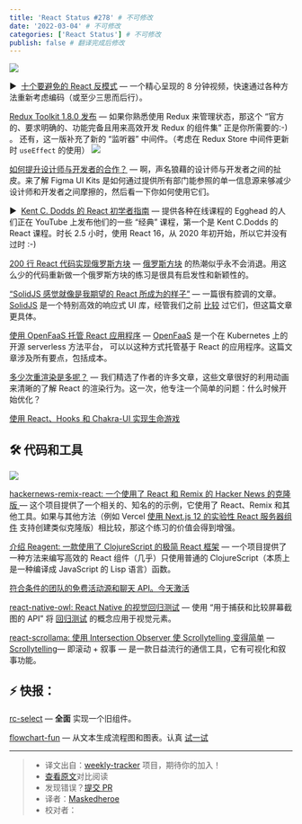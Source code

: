 ```yaml
---
title: 'React Status #278' # 不可修改
date: '2022-03-04' # 不可修改
categories: ['React Status'] # 不可修改
publish: false # 翻译完成后修改
---
```


[![](https://res.cloudinary.com/cpress/image/upload/w_1280,e_sharpen:60/oalb6u0vhpzmlxkwbndm.jpg)](https://react.statuscode.com/link/120375/web)

<!--以上是预览信息，图片一张或限制百字左右，前者优先，全文请使用二级及以下标题-->
<!-- more -->
▶  [十个要避免的 React 反模式](https://react.statuscode.com/link/120375/web "www.youtube.com") — 一个精心呈现的 8 分钟视频，快速通过各种方法重新考虑编码（或至少三思而后行）。

[Redux Toolkit 1.8.0 发布](https://react.statuscode.com/link/120376/web "github.com") — 如果你熟悉使用 Redux 来管理状态，那这个 “官方的、要求明确的、功能完备且用来高效开发 Redux 的组件集” 正是你所需要的:-) 。 还有，这一版补充了新的 “监听器” 中间件。（考虑在 Redux Store 中间件更新时 `useEffect` 的使用）
[![](https://copm.s3.amazonaws.com/27dd10de.png)](https://react.statuscode.com/link/120377/web)

[如何提升设计师与开发者的合作？](https://react.statuscode.com/link/120377/web "ad.doubleclick.net") — 啊，声名狼藉的设计师与开发者之间的扯皮。来了解 Figma UI Kits 是如何通过提供所有部门能参照的单一信息源来够减少设计师和开发者之间摩擦的，然后看一下你如何使用它们。

▶  [Kent C. Dodds 的 React 初学者指南](https://react.statuscode.com/link/120378/web "www.youtube.com") — 提供各种在线课程的 Egghead 的人们正在 YouTube 上发布他们的一些 “经典” 课程，第一个是 Kent C.Dodds 的 React 课程。时长 2.5 小时，使用 React 16，从 2020 年初开始，所以它并没有过时 :-)

[200 行 React 代码实现俄罗斯方块](https://react.statuscode.com/link/120379/web "blog.ag-grid.com") — [俄罗斯方块](https://react.statuscode.com/link/120380/web) 的热潮似乎永不会消退。用这么少的代码重新做一个俄罗斯方块的练习是很具有启发性和新颖性的。

[“SolidJS 感觉就像是我期望的 React 所成为的样子”](https://react.statuscode.com/link/120384/web "typeofnan.dev") — 一篇很有腔调的文章。 [SolidJS](https://react.statuscode.com/link/120385/web) 是一个特别高效的响应式 UI 库，经管我们之前 [比较](https://react.statuscode.com/link/120386/web) 过它们，但这篇文章更具体。

[使用 OpenFaaS 托管 React 应用程序](https://react.statuscode.com/link/120387/web "www.openfaas.com") — [OpenFaaS](https://react.statuscode.com/link/120388/web) 是一个在 Kubernetes 上的开源 serverless 方法平台， 可以以这种方式托管基于 React 的应用程序。这篇文章涉及所有要点，包括成本。

[多少次重渲染是多呢？](https://react.statuscode.com/link/120389/web "alexsidorenko.com") — 我们精选了作者的许多文章，这些文章很好的利用动画来清晰的了解 React 的渲染行为。这一次，他专注一个简单的问题：什么时候开始优化？

[使用 React、Hooks 和 Chakra-UI 实现生命游戏](https://react.statuscode.com/link/120390/web)  

## 🛠 代码和工具

[![](https://res.cloudinary.com/cpress/image/upload/w_1280,e_sharpen:60/cmw1utjaiqnj14nfetoi.jpg)](https://react.statuscode.com/link/120391/web)

[hackernews-remix-react: 一个使用了 React 和 Remix 的 Hacker News 的克隆版 ](https://react.statuscode.com/link/120391/web "github.com") — 这个项目提供了一个相关的、知名的的示例，它使用了 React、Remix 和其他工具。如果与其他方法（例如 Vercel [使用 Next.js 12 的实验性 React 服务器组件](https://react.statuscode.com/link/120392/web) 支持创建类似克隆版）相比较，那这个练习的价值会得到增强。

[介绍 Reagent: 一款使用了 ClojureScript 的极简 React 框架](https://react.statuscode.com/link/120393/web "reagent-project.github.io") — 一个项目提供了一种方法来编写高效的 React 组件（几乎）只使用普通的 ClojureScript（本质上是一种编译成 JavaScript 的 Lisp 语言）函数。

[符合条件的团队的免费活动源和聊天 API。今天激活](https://react.statuscode.com/link/120394/web "getstream.io")

[react-native-owl: React Native 的视觉回归测试](https://react.statuscode.com/link/120395/web "github.com") — 使用 “用于捕获和比较屏幕截图的 API” 将 [回归测试](https://react.statuscode.com/link/120396/web) 的概念应用于视觉元素。

[react-scrollama: 使用 Intersection Observer 使 Scrollytelling 变得简单](https://react.statuscode.com/link/120397/web "github.com") — [Scrollytelling](https://react.statuscode.com/link/120398/web)— 即滚动 + 叙事 — 是一款日益流行的通信工具，它有可视化和叙事功能。

## ⚡️ 快报：

[rc-select](https://react.statuscode.com/link/120399/web) — **全面** 实现一个旧组件。

[flowchart-fun](https://react.statuscode.com/link/120400/web) — 从文本生成流程图和图表。认真 [试一试](https://react.statuscode.com/link/120401/web)

---
> * 译文出自：[weekly-tracker](https://github.com/FEDarling/weekly-tracker) 项目，期待你的加入！
> * [查看原文](https://react.statuscode.com/issues/278)对比阅读
> * 发现错误？[提交 PR](https://github.com/FEDarling/weekly-tracker/blob/main/weeklys/react_status/278)
> * 译者：[Maskedheroe](https://github.com/Maskedheroe)
> * 校对者：
